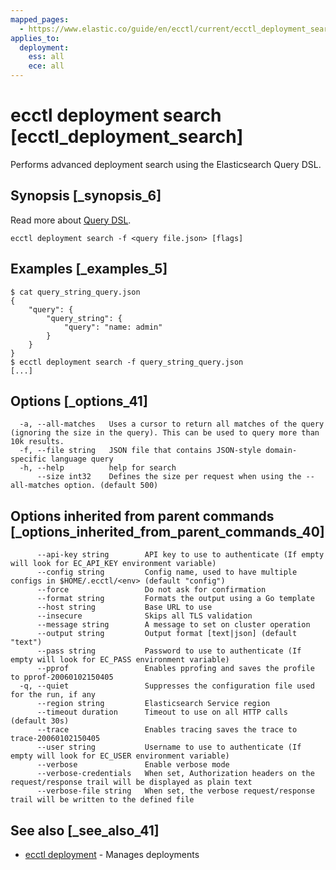 ```yaml
---
mapped_pages:
  - https://www.elastic.co/guide/en/ecctl/current/ecctl_deployment_search.html
applies_to:
  deployment:
    ess: all
    ece: all
---
```


# ecctl deployment search [ecctl_deployment_search]

Performs advanced deployment search using the Elasticsearch Query DSL.


## Synopsis [_synopsis_6]

Read more about [Query DSL](elasticsearch://reference/query-languages/querydsl.md).

```
ecctl deployment search -f <query file.json> [flags]
```


## Examples [_examples_5]

```
$ cat query_string_query.json
{
    "query": {
        "query_string": {
            "query": "name: admin"
        }
    }
}
$ ecctl deployment search -f query_string_query.json
[...]
```

## Options [_options_41]

```
  -a, --all-matches   Uses a cursor to return all matches of the query (ignoring the size in the query). This can be used to query more than 10k results.
  -f, --file string   JSON file that contains JSON-style domain-specific language query
  -h, --help          help for search
      --size int32    Defines the size per request when using the --all-matches option. (default 500)
```


## Options inherited from parent commands [_options_inherited_from_parent_commands_40]

```
      --api-key string        API key to use to authenticate (If empty will look for EC_API_KEY environment variable)
      --config string         Config name, used to have multiple configs in $HOME/.ecctl/<env> (default "config")
      --force                 Do not ask for confirmation
      --format string         Formats the output using a Go template
      --host string           Base URL to use
      --insecure              Skips all TLS validation
      --message string        A message to set on cluster operation
      --output string         Output format [text|json] (default "text")
      --pass string           Password to use to authenticate (If empty will look for EC_PASS environment variable)
      --pprof                 Enables pprofing and saves the profile to pprof-20060102150405
  -q, --quiet                 Suppresses the configuration file used for the run, if any
      --region string         Elasticsearch Service region
      --timeout duration      Timeout to use on all HTTP calls (default 30s)
      --trace                 Enables tracing saves the trace to trace-20060102150405
      --user string           Username to use to authenticate (If empty will look for EC_USER environment variable)
      --verbose               Enable verbose mode
      --verbose-credentials   When set, Authorization headers on the request/response trail will be displayed as plain text
      --verbose-file string   When set, the verbose request/response trail will be written to the defined file
```


## See also [_see_also_41]

* [ecctl deployment](/reference/ecctl_deployment.md)	 - Manages deployments

